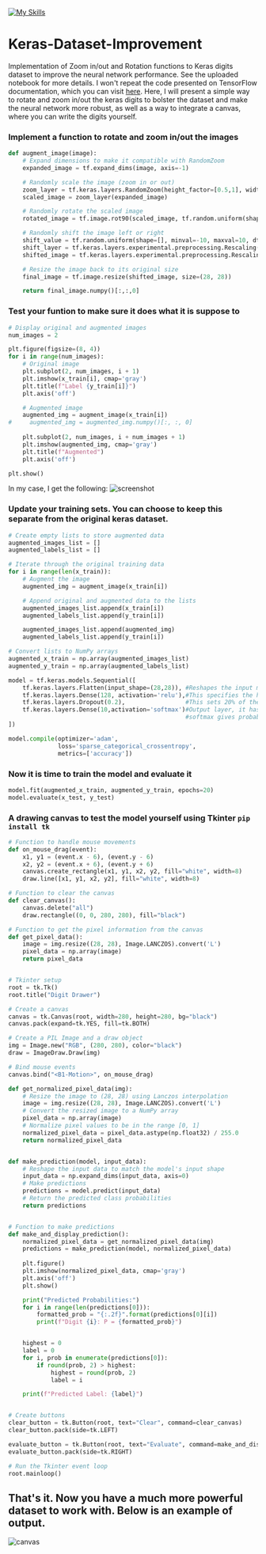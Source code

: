 [![My Skills](https://skillicons.dev/icons?i=anaconda,py,tensorflow&perline=14)](https://github.com/ItgelGanbold98)


# Keras-Dataset-Improvement
Implementation of Zoom in/out and Rotation functions to Keras digits dataset to improve the neural network performance. See the uploaded notebook for more details.
I won't repeat the code presented on TensorFlow documentation, which you can visit [here](https://www.tensorflow.org/tutorials/quickstart/beginner).
Here, I will present a simple way to rotate and zoom in/out the keras digits to bolster the dataset and make the neural network more robust, as well as a 
way to integrate a canvas, where you can write the digits yourself. 

### Implement a function to rotate and zoom in/out the images
```py
def augment_image(image):
    # Expand dimensions to make it compatible with RandomZoom
    expanded_image = tf.expand_dims(image, axis=-1)

    # Randomly scale the image (zoom in or out)
    zoom_layer = tf.keras.layers.RandomZoom(height_factor=[0.5,1], width_factor=[0.5,1], fill_mode='constant')
    scaled_image = zoom_layer(expanded_image)

    # Randomly rotate the scaled image
    rotated_image = tf.image.rot90(scaled_image, tf.random.uniform(shape=[], minval=0, maxval=4, dtype=tf.int32))

    # Randomly shift the image left or right
    shift_value = tf.random.uniform(shape=[], minval=-10, maxval=10, dtype=tf.float32)
    shift_layer = tf.keras.layers.experimental.preprocessing.Rescaling(1.0 / 255)  # Rescale values to [0,1]
    shifted_image = tf.keras.layers.experimental.preprocessing.Rescaling(255.0)(shift_layer(rotated_image))

    # Resize the image back to its original size
    final_image = tf.image.resize(shifted_image, size=(28, 28))

    return final_image.numpy()[:,:,0]
```

### Test your funtion to make sure it does what it is suppose to

```py
# Display original and augmented images
num_images = 2

plt.figure(figsize=(8, 4))
for i in range(num_images):
    # Original image
    plt.subplot(2, num_images, i + 1)
    plt.imshow(x_train[i], cmap='gray')
    plt.title(f"Label {y_train[i]}")
    plt.axis('off')

    # Augmented image
    augmented_img = augment_image(x_train[i])
#     augmented_img = augmented_img.numpy()[:, :, 0]
    
    plt.subplot(2, num_images, i + num_images + 1)
    plt.imshow(augmented_img, cmap='gray')
    plt.title(f"Augmented")
    plt.axis('off')

plt.show()
```

In my case, I get the following:
<img src='' alt='screenshot'/>

### Update your training sets. You can choose to keep this separate from the original keras dataset.

```py
# Create empty lists to store augmented data
augmented_images_list = []
augmented_labels_list = []

# Iterate through the original training data
for i in range(len(x_train)):
    # Augment the image
    augmented_img = augment_image(x_train[i])

    # Append original and augmented data to the lists
    augmented_images_list.append(x_train[i])
    augmented_labels_list.append(y_train[i])

    augmented_images_list.append(augmented_img)
    augmented_labels_list.append(y_train[i])

# Convert lists to NumPy arrays
augmented_x_train = np.array(augmented_images_list)
augmented_y_train = np.array(augmented_labels_list)

model = tf.keras.models.Sequential([
    tf.keras.layers.Flatten(input_shape=(28,28)), #Reshapes the input matrix (28x28) to a vector (784x1)
    tf.keras.layers.Dense(128, activation='relu'),#This specifies the hidden layer, with 128 nodes
    tf.keras.layers.Dropout(0.2),                 #This sets 20% of the inputs to 0, to prevent overfitting
    tf.keras.layers.Dense(10,activation='softmax')#Output layer, it has 10 nodes as there are 10 digits
                                                  #softmax gives probabilities for each digit, which adds up to 1.
])

model.compile(optimizer='adam', 
              loss='sparse_categorical_crossentropy',
              metrics=['accuracy'])
```

### Now it is time to train the model and evaluate it

```py
model.fit(augmented_x_train, augmented_y_train, epochs=20)
model.evaluate(x_test, y_test)
```
### A drawing canvas to test the model yourself using Tkinter `pip install tk`

```py
# Function to handle mouse movements
def on_mouse_drag(event):
    x1, y1 = (event.x - 6), (event.y - 6)
    x2, y2 = (event.x + 6), (event.y + 6)
    canvas.create_rectangle(x1, y1, x2, y2, fill="white", width=8)
    draw.line([x1, y1, x2, y2], fill="white", width=8)

# Function to clear the canvas
def clear_canvas():
    canvas.delete("all")
    draw.rectangle((0, 0, 280, 280), fill="black")

# Function to get the pixel information from the canvas
def get_pixel_data():
    image = img.resize((28, 28), Image.LANCZOS).convert('L')
    pixel_data = np.array(image)
    return pixel_data


# Tkinter setup
root = tk.Tk()
root.title("Digit Drawer")

# Create a canvas
canvas = tk.Canvas(root, width=280, height=280, bg="black")
canvas.pack(expand=tk.YES, fill=tk.BOTH)

# Create a PIL Image and a draw object
img = Image.new("RGB", (280, 280), color="black")
draw = ImageDraw.Draw(img)

# Bind mouse events
canvas.bind("<B1-Motion>", on_mouse_drag)

def get_normalized_pixel_data(img):
    # Resize the image to (28, 28) using Lanczos interpolation
    image = img.resize((28, 28), Image.LANCZOS).convert('L')
    # Convert the resized image to a NumPy array
    pixel_data = np.array(image)
    # Normalize pixel values to be in the range [0, 1]
    normalized_pixel_data = pixel_data.astype(np.float32) / 255.0
    return normalized_pixel_data


def make_prediction(model, input_data):
    # Reshape the input data to match the model's input shape
    input_data = np.expand_dims(input_data, axis=0)
    # Make predictions
    predictions = model.predict(input_data)
    # Return the predicted class probabilities
    return predictions


# Function to make predictions
def make_and_display_prediction():
    normalized_pixel_data = get_normalized_pixel_data(img)
    predictions = make_prediction(model, normalized_pixel_data)
    
    plt.figure()
    plt.imshow(normalized_pixel_data, cmap='gray')
    plt.axis('off')
    plt.show()

    print("Predicted Probabilities:")
    for i in range(len(predictions[0])):
        formatted_prob = "{:.2f}".format(predictions[0][i])
        print(f"Digit {i}: P = {formatted_prob}")


    highest = 0
    label = 0
    for i, prob in enumerate(predictions[0]):
        if round(prob, 2) > highest:
            highest = round(prob, 2)
            label = i

    print(f"Predicted Label: {label}")


# Create buttons
clear_button = tk.Button(root, text="Clear", command=clear_canvas)
clear_button.pack(side=tk.LEFT)

evaluate_button = tk.Button(root, text="Evaluate", command=make_and_display_prediction)
evaluate_button.pack(side=tk.RIGHT)

# Run the Tkinter event loop
root.mainloop()

```

## That's it. Now you have a much more powerful dataset to work with. Below is an example of output.
<img src='' alt='canvas'/>

